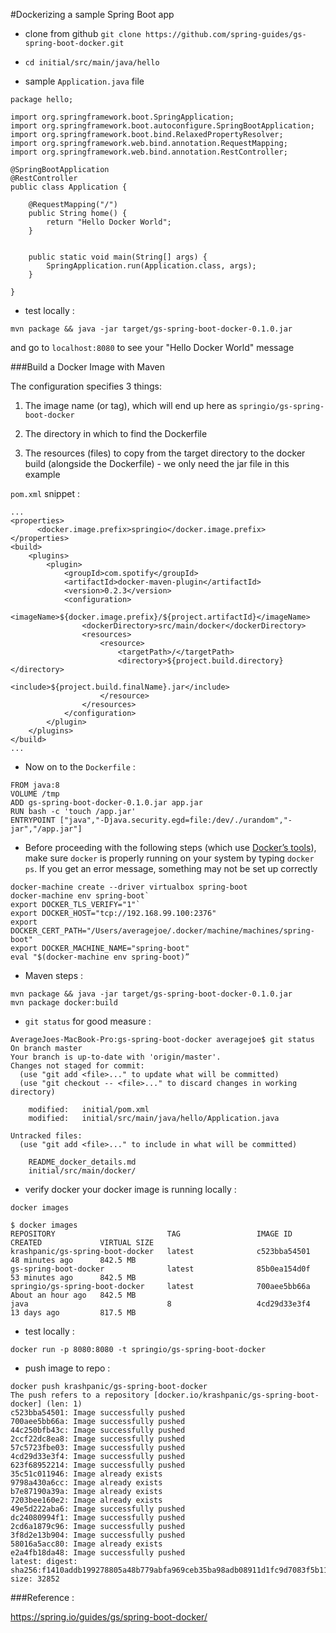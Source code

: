 #Dockerizing a sample Spring Boot app


* clone from github `git clone https://github.com/spring-guides/gs-spring-boot-docker.git`

* `cd initial/src/main/java/hello`

* sample `Application.java` file

```
package hello;

import org.springframework.boot.SpringApplication;
import org.springframework.boot.autoconfigure.SpringBootApplication;
import org.springframework.boot.bind.RelaxedPropertyResolver;
import org.springframework.web.bind.annotation.RequestMapping;
import org.springframework.web.bind.annotation.RestController;

@SpringBootApplication
@RestController
public class Application {

	@RequestMapping("/")
	public String home() {
		return "Hello Docker World";
	}


	public static void main(String[] args) {
		SpringApplication.run(Application.class, args);
	}

}
```


* test locally :

```
mvn package && java -jar target/gs-spring-boot-docker-0.1.0.jar
```

and go to `localhost:8080` to see your "Hello Docker World" message

###Build a Docker Image with Maven

The configuration specifies 3 things:

1. The image name (or tag), which will end up here as `springio/gs-spring-boot-docker`

2. The directory in which to find the Dockerfile

3. The resources (files) to copy from the target directory to the docker build (alongside the Dockerfile) - we only need the jar file in this example

`pom.xml` snippet :

```
...
<properties>
      <docker.image.prefix>springio</docker.image.prefix>
</properties>
<build>
    <plugins>
        <plugin>
            <groupId>com.spotify</groupId>
            <artifactId>docker-maven-plugin</artifactId>
            <version>0.2.3</version>
            <configuration>
                <imageName>${docker.image.prefix}/${project.artifactId}</imageName>
                <dockerDirectory>src/main/docker</dockerDirectory>
                <resources>
                    <resource>
                        <targetPath>/</targetPath>
                        <directory>${project.build.directory}</directory>
                        <include>${project.build.finalName}.jar</include>
                    </resource>
                </resources>
            </configuration>
        </plugin>
    </plugins>
</build>
...
```

* Now on to the `Dockerfile` :


```
FROM java:8
VOLUME /tmp
ADD gs-spring-boot-docker-0.1.0.jar app.jar
RUN bash -c 'touch /app.jar'
ENTRYPOINT ["java","-Djava.security.egd=file:/dev/./urandom","-jar","/app.jar"]
```



* Before proceeding with the following steps (which use [Docker’s tools](https://docs.docker.com/v1.8/installation/mac/)), make sure `docker` is properly running on your system by typing `docker ps`. If you get an error message, something may not be set up correctly

```
docker-machine create --driver virtualbox spring-boot
docker-machine env spring-boot`
export DOCKER_TLS_VERIFY="1"`
export DOCKER_HOST="tcp://192.168.99.100:2376"
export DOCKER_CERT_PATH="/Users/averagejoe/.docker/machine/machines/spring-boot"
export DOCKER_MACHINE_NAME="spring-boot"
eval "$(docker-machine env spring-boot)”
```

* Maven steps :
```
mvn package && java -jar target/gs-spring-boot-docker-0.1.0.jar
mvn package docker:build
```

* `git status` for good measure :

```
AverageJoes-MacBook-Pro:gs-spring-boot-docker averagejoe$ git status
On branch master
Your branch is up-to-date with 'origin/master'.
Changes not staged for commit:
  (use "git add <file>..." to update what will be committed)
  (use "git checkout -- <file>..." to discard changes in working directory)

	modified:   initial/pom.xml
	modified:   initial/src/main/java/hello/Application.java

Untracked files:
  (use "git add <file>..." to include in what will be committed)

	README_docker_details.md
	initial/src/main/docker/
```	

* verify docker your docker image is running locally :

```
docker images

$ docker images
REPOSITORY                         TAG                 IMAGE ID            CREATED             VIRTUAL SIZE
krashpanic/gs-spring-boot-docker   latest              c523bba54501        48 minutes ago      842.5 MB
gs-spring-boot-docker              latest              85b0ea154d0f        53 minutes ago      842.5 MB
springio/gs-spring-boot-docker     latest              700aee5bb66a        About an hour ago   842.5 MB
java                               8                   4cd29d33e3f4        13 days ago         817.5 MB
```
 
* test locally :

```
docker run -p 8080:8080 -t springio/gs-spring-boot-docker
```

* push image to repo :


```
docker push krashpanic/gs-spring-boot-docker
The push refers to a repository [docker.io/krashpanic/gs-spring-boot-docker] (len: 1)
c523bba54501: Image successfully pushed
700aee5bb66a: Image successfully pushed
44c250bfb43c: Image successfully pushed
2ccf22dc8ea8: Image successfully pushed
57c5723fbe03: Image successfully pushed
4cd29d33e3f4: Image successfully pushed
623f68952214: Image successfully pushed
35c51c011946: Image already exists
9798a430a6cc: Image already exists
b7e87190a39a: Image already exists
7203bee160e2: Image already exists
49e5d222aba6: Image successfully pushed
dc24080994f1: Image successfully pushed
2cd6a1879c96: Image successfully pushed
3f8d2e13b904: Image successfully pushed
58016a5acc80: Image already exists
e2a4fb18da48: Image successfully pushed
latest: digest: sha256:f1410addb199278805a48b779abfa969ceb35ba98adb08911d1fc9d7083f5b11 size: 32852
```

###Reference :

https://spring.io/guides/gs/spring-boot-docker/

